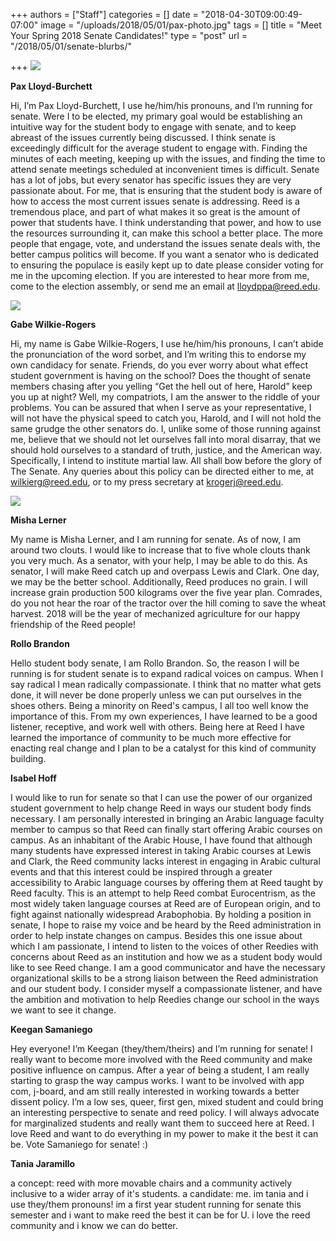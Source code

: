 +++
authors = ["Staff"]
categories = []
date = "2018-04-30T09:00:49-07:00"
image = "/uploads/2018/05/01/pax-photo.jpg"
tags = []
title = "Meet Your Spring 2018 Senate Candidates!"
type = "post"
url = "/2018/05/01/senate-blurbs/"

+++
![](/uploads/2018/05/01/pax-photo.jpg)

**Pax Lloyd-Burchett**

Hi, I’m Pax Lloyd-Burchett, I use he/him/his pronouns, and I’m running for senate. Were I to be elected, my primary goal would be establishing an intuitive way for the student body to engage with senate, and to keep abreast of the issues currently being discussed. I think senate is exceedingly difficult for the average student to engage with. Finding the minutes of each meeting, keeping up with the issues, and finding the time to attend senate meetings scheduled at inconvenient times is difficult. Senate has a lot of jobs, but every senator has specific issues they are very passionate about. For me, that is ensuring that the student body is aware of how to access the most current issues senate is addressing. Reed is a tremendous place, and part of what makes it so great is the amount of power that students have. I think understanding that power, and how to use the resources surrounding it, can make this school a better place. The more people that engage, vote, and understand the issues senate deals with, the better campus politics will become. If you want a senator who is dedicated to ensuring the populace is easily kept up to date please consider voting for me in the upcoming election. If you are interested to hear more from me, come to the election assembly, or send me an email at [lloydppa@reed.edu](mailto:lloydppa@reed.edu).

![](/uploads/2018/05/01/gabe-photo.jpg)

**Gabe Wilkie-Rogers**

Hi, my name is Gabe Wilkie-Rogers, I use he/him/his pronouns, I can’t abide the pronunciation of the word sorbet, and I’m writing this to endorse my own candidacy for senate. Friends, do you ever worry about what effect student government is having on the school? Does the thought of senate members chasing after you yelling “Get the hell out of here, Harold” keep you up at night? Well, my compatriots, I am the answer to the riddle of your problems. You can be assured that when I serve as your representative, I will not have the physical speed to catch you, Harold, and I will not hold the same grudge the other senators do. I, unlike some of those running against me, believe that we should not let ourselves fall into moral disarray, that we should hold ourselves to a standard of truth, justice, and the American way. Specifically, I intend to institute martial law. All shall bow before the glory of The Senate. Any queries about this policy can be directed either to me, at [wilkierg@reed.edu](mailto:wilkierg@reed.edu), or to my press secretary at [krogerj@reed.edu](mailto:krogerj@reed.edu).

![](/uploads/2018/05/01/misha-photo.jpg)

**Misha Lerner**

My name is Misha Lerner, and I am running for senate. As of now, I am around two clouts. I would like to increase that to five whole clouts thank you very much. As a senator, with your help, I may be able to do this. As senator, I will make Reed catch up and overpass Lewis and Clark. One day, we may be the better school. Additionally, Reed produces no grain. I will increase grain production 500 kilograms over the five year plan. Comrades, do you not hear the roar of the tractor over the hill coming to save the wheat harvest. 2018 will be the year of mechanized agriculture for our happy friendship of the Reed people!

**Rollo Brandon**

Hello student body senate, I am Rollo Brandon. So, the reason I will be running is for student senate is to expand radical voices on campus. When I say radical I mean radically compassionate. I think that no matter what gets done, it will never be done properly unless we can put ourselves in the shoes others. Being a minority on Reed's campus, I all too well know the importance of this. From my own experiences, I have learned to be a good listener, receptive, and work well with others. Being here at Reed I have learned the importance of community to be much more effective for enacting real change and I plan to be a catalyst for this kind of community building.

**Isabel Hoff**

I would like to run for senate so that I can use the power of our organized student government to help change Reed in ways our student body finds necessary. I am personally interested in bringing an Arabic language faculty member to campus so that Reed can finally start offering Arabic courses on campus. As an inhabitant of the Arabic House, I have found that although many students have expressed interest in taking Arabic courses at Lewis and Clark, the Reed community lacks interest in engaging in Arabic cultural events and that this interest could be inspired through a greater accessibility to Arabic language courses by offering them at Reed taught by Reed faculty. This is an attempt to help Reed combat Eurocentrism, as the most widely taken language courses at Reed are of European origin, and to fight against nationally widespread Arabophobia. By holding a position in senate, I hope to raise my voice and be heard by the Reed administration in order to help instate changes on campus. Besides this one issue about which I am passionate, I intend to listen to the voices of other Reedies with concerns about Reed as an institution and how we as a student body would like to see Reed change. I am a good communicator and have the necessary organizational skills to be a strong liaison between the Reed administration and our student body. I consider myself a compassionate listener, and have the ambition and motivation to help Reedies change our school in the ways we want to see it change.

**Keegan Samaniego**

Hey  everyone! I’m Keegan (they/them/theirs) and I’m running for senate! I  really want to become more involved with the Reed community and make  positive influence on campus. After a year of being a student, I am  really starting to grasp the way campus works. I want to be involved  with app com, j-board, and am still really interested in working towards  a better dissent policy. I’m a low ses, queer, first gen, mixed student and could bring an  interesting perspective to senate and reed policy. I will always  advocate for marginalized students and really want them to succeed here  at Reed. I love Reed and want to do everything in my power to make it  the best it can be. Vote Samaniego for senate! :)

**Tania Jaramillo**

a concept: reed with more movable chairs and a community actively inclusive to a wider array of it's students. a candidate: me. im tania and i use they/them pronouns! im a first year student running for senate this semester and i want to make reed the best it can be for U. i love the reed community and i know we can do better. 
